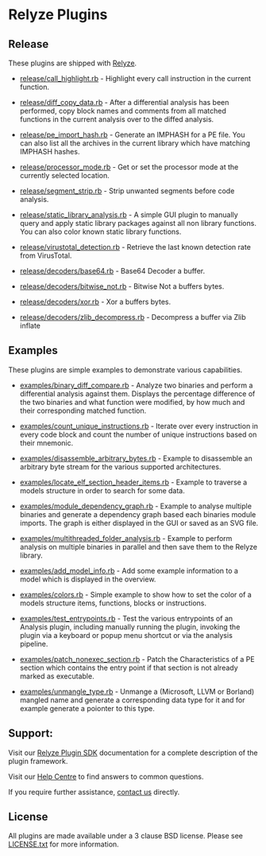 Relyze Plugins
==============

Release
-------
These plugins are shipped with [Relyze](https://www.relyze.com).

 * [release/call_highlight.rb](release/call_highlight.rb) - Highlight every call instruction in the current function.
 
 * [release/diff_copy_data.rb](release/diff_copy_data.rb) - After a differential analysis has been performed, copy block names and comments from all matched functions in the current analysis over to the diffed analysis.
 
 * [release/pe_import_hash.rb](release/pe_import_hash.rb) - Generate an IMPHASH for a PE file. You can also list all the archives in the current library which have matching IMPHASH hashes.
 
 * [release/processor_mode.rb](release/processor_mode.rb) - Get or set the processor mode at the currently selected location.
 
 * [release/segment_strip.rb](release/segment_strip.rb) - Strip unwanted segments before code analysis.
 
 * [release/static_library_analysis.rb](release/static_library_analysis.rb) - A simple GUI plugin to manually query and apply static library packages against all non library functions. You can also color known static library functions.
 
 * [release/virustotal_detection.rb](release/virustotal_detection.rb) - Retrieve the last known detection rate from VirusTotal.
 
 * [release/decoders/base64.rb](release/decoders/base64.rb) - Base64 Decoder a buffer.
 
 * [release/decoders/bitwise_not.rb](release/decoders/bitwise_not.rb) - Bitwise Not a buffers bytes.
 
 * [release/decoders/xor.rb](release/decoders/xor.rb) - Xor a buffers bytes.
 
 * [release/decoders/zlib_decompress.rb](release/decoders/zlib_decompress.rb) - Decompress a buffer via Zlib inflate

Examples
--------
These plugins are simple examples to demonstrate various capabilities.

 * [examples/binary_diff_compare.rb](examples/binary_diff_compare.rb) - Analyze two binaries and perform a differential analysis against them. Displays the percentage difference of the two binaries and what function were modified, by how much and their corresponding matched function.

 * [examples/count_unique_instructions.rb](examples/count_unique_instructions.rb) - Iterate over every instruction in every code block and count the number of unique instructions based on their mnemonic.

 * [examples/disassemble_arbitrary_bytes.rb](examples/disassemble_arbitrary_bytes.rb) - Example to disassemble an arbitrary byte stream for the various supported architectures.

 * [examples/locate_elf_section_header_items.rb](examples/locate_elf_section_header_items.rb) - Example to traverse a models structure in order to search for some data.

 * [examples/module_dependency_graph.rb](examples/module_dependency_graph.rb) - Example to analyse multiple binaries and generate a dependency graph based each binaries module imports. The graph is either displayed in the GUI or saved as an SVG file.

 * [examples/multithreaded_folder_analysis.rb](examples/multithreaded_folder_analysis.rb) - Example to perform analysis on multiple binaries in parallel and then save them to the Relyze library.

 * [examples/add_model_info.rb](examples/add_model_info.rb) - Add some example information to a model which is displayed in the overview.
 
 * [examples/colors.rb](examples/colors.rb) - Simple example to show how to set the color of a models structure items, functions, blocks or instructions.
 
 * [examples/test_entrypoints.rb](examples/test_entrypoints.rb) - Test the various entrypoints of an Analysis plugin, including manually running the plugin, invoking the plugin via a keyboard or popup menu shortcut or via the analysis pipeline.
 
 * [examples/patch_nonexec_section.rb](examples/patch_nonexec_section.rb) - Patch the Characteristics of a PE section which contains the entry point if that section is not already marked as executable.
  
 * [examples/unmangle_type.rb](examples/unmangle_type.rb) - Unmange a (Microsoft, LLVM or Borland) mangled name and generate a corresponding data type for it and for example generate a poionter to this type.
 
Support:
--------

Visit our [Relyze Plugin SDK](https://www.relyze.com/docs/SDK/index.html) documentation for a complete description of the plugin framework.

Visit our [Help Centre](http://support.relyze.com/help_center) to find answers to common questions.

If you require further assistance, [contact us](https://www.relyze.com/contact.html) directly.

License
-------
All plugins are made available under a 3 clause BSD license. Please see [LICENSE.txt](LICENSE.txt) for more information.